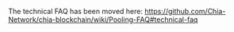 The technical FAQ has been moved here:
https://github.com/Chia-Network/chia-blockchain/wiki/Pooling-FAQ#technical-faq
